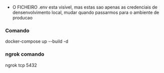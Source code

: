 

 - O FICHEIRO .env esta visivel, mas estas sao apenas as credenciais de densenvolvimento local, mudar quando passarmos para o ambiente de producao

### Comando
docker-compose up --build -d

### ngrok comando
ngrok tcp 5432